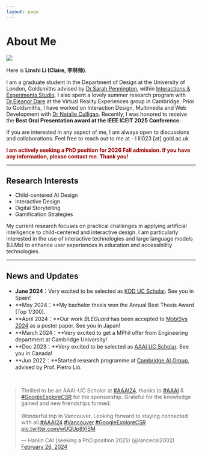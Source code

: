 ```yaml
---
layout: page
---
```


# About Me

<img src="https://caihanlin.com/caihanlin.jpg" class="floatpic">

Here is **Linshi Li (Claire, 李林师)**.<br>

I am a graduate student in the Department of Design at the University of London, Goldsmiths advised by [Dr.Sarah Pennington](https://www.gold.ac.uk/design/people/pennington/), within [Interactions & Experiments Studio](https://www.gold.ac.uk/pg/ma-design-expanded-practice/). I also spent a lovely summer research program with [Dr.Eleanor Dare](https://www.cdh.cam.ac.uk/about/people/eleanor-dare/) at the Virtual Reality Experiences group in Cambridge. Prior to Goldsmiths,  I have worked on Interaction Design, Multimedia and Web Development with [Dr Natalie Culligan](https://www.maynoothuniversity.ie/faculty-science-engineering/our-people/natalie-culligan). Recently, I was honored to receive the **Best Oral Presentation award at the IEEE ICEIT 2025 Conference.**<br>

If you are interested in any aspect of me, I am always open to discussions and collaborations. Feel free to reach out to me at -  l lli023 [at] gold.ac.uk

**<font color="#990000">I am actively seeking a PhD position for 2026 Fall admission. If you have any information, please contact me. Thank you!</font>**

---

## Research Interests

- Child-centered AI Design
- Interactive Design
- Digital Storytelling
- Gamification Strategies

My current research focuses on practical challenges in applying artificial intelligence to child-centered and interactive design. I am particularly interested in the use of interactive technologies and large language models (LLMs) to enhance user experiences in education and accessibility technologies.

---

## News and Updates

- **June 2024**：Very excited to be selected as [KDD UC Scholar](https://kdd2024.kdd.org/undergraduate-consortium/). See you in Spain!
- **May 2024：**My bachelor thesis won the Annual Best Thesis Award (Top 1/300).
- **April 2024：**Our work *BLEGuard* has been accepted to [MobiSys 2024](https://www.sigmobile.org/mobisys/2024/) as a poster paper. See you in Japan!
- **March 2024：**Very excited to get a MPhil offer from Engineering department at Cambridge University!
- **Dec 2023：**Very excited to be selected as [AAAI UC Scholar](https://aaai.org/aaai-conference/undergraduate-consortium-program/). See you in Canada!
- **Jun 2022：**Started research programme at [Cambridge AI Group](https://www.cl.cam.ac.uk/research/ai/), advised by Prof. Pietro Liò.

<br>

<blockquote class="twitter-tweet"><p lang="en" dir="ltr">Thrilled to be an AAAI-UC Scholar at <a href="https://twitter.com/hashtag/AAAI24?src=hash&amp;ref_src=twsrc%5Etfw">#AAAI24</a>, thanks to <a href="https://twitter.com/hashtag/AAAI?src=hash&amp;ref_src=twsrc%5Etfw">#AAAI</a> &amp; <a href="https://twitter.com/hashtag/GoogleExploreCSR?src=hash&amp;ref_src=twsrc%5Etfw">#GoogleExploreCSR</a> for the sponsorship. Grateful for the knowledge gained and new friendships formed.<br><br>Wonderful trip in Vancouver. Looking forward to staying connected with all.<a href="https://twitter.com/hashtag/AAAI24?src=hash&amp;ref_src=twsrc%5Etfw">#AAAI24</a> <a href="https://twitter.com/hashtag/Vancouver?src=hash&amp;ref_src=twsrc%5Etfw">#Vancouver</a> <a href="https://twitter.com/hashtag/GoogleExploreCSR?src=hash&amp;ref_src=twsrc%5Etfw">#GoogleExploreCSR</a> <a href="https://t.co/wUQUp8XlSM">pic.twitter.com/wUQUp8XlSM</a></p>&mdash; Hanlin CAI (seeking a PhD position 2025) (@lancecai2002) <a href="https://twitter.com/lancecai2002/status/1762210025173344260?ref_src=twsrc%5Etfw">February 26, 2024</a></blockquote> <script async src="https://platform.twitter.com/widgets.js" charset="utf-8"></script>

